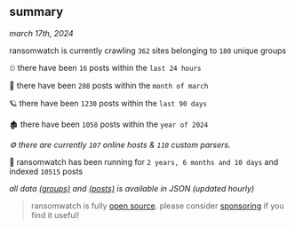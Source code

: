 
## summary
_march 17th, 2024_

ransomwatch is currently crawling `362` sites belonging to `180` unique groups

⏲ there have been `16` posts within the `last 24 hours`

🦈 there have been `208` posts within the `month of march`

🪐 there have been `1230` posts within the `last 90 days`

🏚 there have been `1058` posts within the `year of 2024`

_⚙️ there are currently `107` online hosts & `110` custom parsers._

🦕 ransomwatch has been running for `2 years, 6 months and 10 days` and indexed `10515` posts

_all data  [(groups)](http://ransomwhat.telemetry.ltd/groups) and [(posts)](http://ransomwhat.telemetry.ltd/posts) is available in JSON (updated hourly)_

> ransomwatch is fully [open source](https://github.com/joshhighet/ransomwatch#ransomwatch--). please consider [sponsoring](https://github.com/sponsors/joshhighet) if you find it useful!
